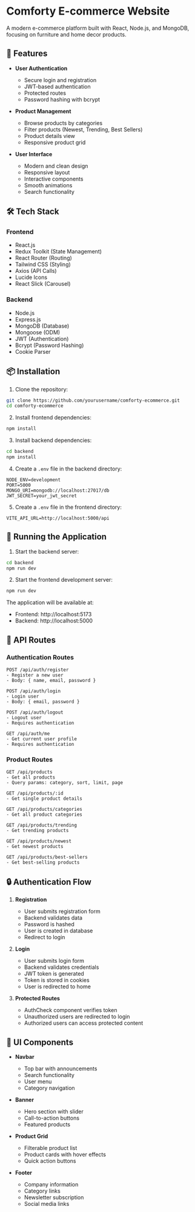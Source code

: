 # Comforty E-commerce Website

A modern e-commerce platform built with React, Node.js, and MongoDB, focusing on furniture and home decor products.

## 🚀 Features

- **User Authentication**
  - Secure login and registration
  - JWT-based authentication
  - Protected routes
  - Password hashing with bcrypt

- **Product Management**
  - Browse products by categories
  - Filter products (Newest, Trending, Best Sellers)
  - Product details view
  - Responsive product grid

- **User Interface**
  - Modern and clean design
  - Responsive layout
  - Interactive components
  - Smooth animations
  - Search functionality

## 🛠️ Tech Stack

### Frontend
- React.js
- Redux Toolkit (State Management)
- React Router (Routing)
- Tailwind CSS (Styling)
- Axios (API Calls)
- Lucide Icons
- React Slick (Carousel)

### Backend
- Node.js
- Express.js
- MongoDB (Database)
- Mongoose (ODM)
- JWT (Authentication)
- Bcrypt (Password Hashing)
- Cookie Parser

## 📦 Installation

1. Clone the repository:
```bash
git clone https://github.com/yourusername/comforty-ecommerce.git
cd comforty-ecommerce
```

2. Install frontend dependencies:
```bash
npm install
```

3. Install backend dependencies:
```bash
cd backend
npm install
```

4. Create a `.env` file in the backend directory:
```env
NODE_ENV=development
PORT=5000
MONGO_URI=mongodb://localhost:27017/db
JWT_SECRET=your_jwt_secret
```

5. Create a `.env` file in the frontend directory:
```env
VITE_API_URL=http://localhost:5000/api
```

## 🚀 Running the Application

1. Start the backend server:
```bash
cd backend
npm run dev
```

2. Start the frontend development server:
```bash
npm run dev
```

The application will be available at:
- Frontend: http://localhost:5173
- Backend: http://localhost:5000

## 📡 API Routes

### Authentication Routes
```
POST /api/auth/register
- Register a new user
- Body: { name, email, password }

POST /api/auth/login
- Login user
- Body: { email, password }

POST /api/auth/logout
- Logout user
- Requires authentication

GET /api/auth/me
- Get current user profile
- Requires authentication
```

### Product Routes
```
GET /api/products
- Get all products
- Query params: category, sort, limit, page

GET /api/products/:id
- Get single product details

GET /api/products/categories
- Get all product categories

GET /api/products/trending
- Get trending products

GET /api/products/newest
- Get newest products

GET /api/products/best-sellers
- Get best-selling products
```

## 🔒 Authentication Flow

1. **Registration**
   - User submits registration form
   - Backend validates data
   - Password is hashed
   - User is created in database
   - Redirect to login

2. **Login**
   - User submits login form
   - Backend validates credentials
   - JWT token is generated
   - Token is stored in cookies
   - User is redirected to home

3. **Protected Routes**
   - AuthCheck component verifies token
   - Unauthorized users are redirected to login
   - Authorized users can access protected content

## 🎨 UI Components

- **Navbar**
  - Top bar with announcements
  - Search functionality
  - User menu
  - Category navigation

- **Banner**
  - Hero section with slider
  - Call-to-action buttons
  - Featured products

- **Product Grid**
  - Filterable product list
  - Product cards with hover effects
  - Quick action buttons

- **Footer**
  - Company information
  - Category links
  - Newsletter subscription
  - Social media links





